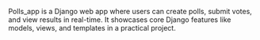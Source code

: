 Polls_app is a Django web app where users can create polls, submit votes, and view results in real-time. It showcases core Django features like models, views, and templates in a practical project.
